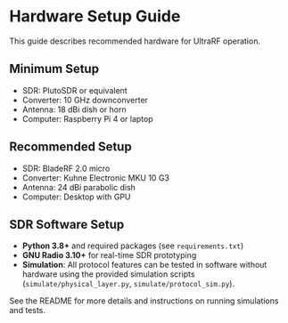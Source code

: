 # Hardware Setup Guide

This guide describes recommended hardware for UltraRF operation.

## Minimum Setup
- SDR: PlutoSDR or equivalent
- Converter: 10 GHz downconverter
- Antenna: 18 dBi dish or horn
- Computer: Raspberry Pi 4 or laptop

## Recommended Setup
- SDR: BladeRF 2.0 micro
- Converter: Kuhne Electronic MKU 10 G3
- Antenna: 24 dBi parabolic dish
- Computer: Desktop with GPU

## SDR Software Setup

- **Python 3.8+** and required packages (see `requirements.txt`)
- **GNU Radio 3.10+** for real-time SDR prototyping
- **Simulation**: All protocol features can be tested in software without hardware using the provided simulation scripts (`simulate/physical_layer.py`, `simulate/protocol_sim.py`).

See the README for more details and instructions on running simulations and tests.
